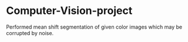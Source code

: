 # Computer-Vision-project
Performed mean shift segmentation of given color images which may be corrupted by noise.
